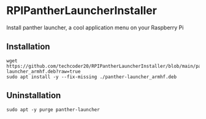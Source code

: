 # RPIPantherLauncherInstaller
Install panther launcher, a cool application menu on your Raspberry Pi

## Installation
```
wget https://github.com/techcoder20/RPIPantherLauncherInstaller/blob/main/panther-launcher_armhf.deb?raw=true
sudo apt install -y --fix-missing ./panther-launcher_armhf.deb
```
## Uninstallation
```
sudo apt -y purge panther-launcher
```
